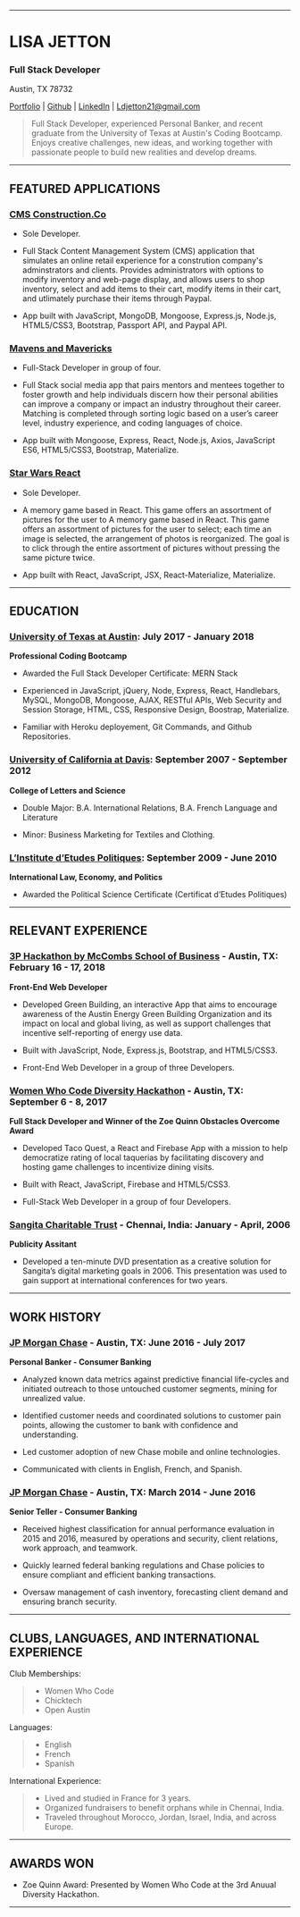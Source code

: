 - - - -
# **LISA JETTON**
### **Full Stack Developer**

Austin, TX 78732 

[Portfolio](http://lisajetton.com) | [Github](https://github.com/JettTech/) | [LinkedIn](https://www.linkedin.com/in/lisa-jetton/) | Ldjetton21@gmail.com

>Full Stack Developer, experienced Personal Banker, and recent graduate from the University of Texas at Austin's Coding Bootcamp. Enjoys creative challenges, new ideas, and working together with passionate people to build new realities and develop dreams. 

- - - -
 ## FEATURED APPLICATIONS ##
 
### **[CMS Construction.Co](https://github.com/JettTech/cmsConstructionCart)**
- Sole Developer. 

- Full Stack Content Management System (CMS) application that simulates an online retail experience for a constrution company's adminstrators and clients. Provides administrators with options to modify inventory and web-page display, and allows users to shop inventory, select and add items to their cart, modify items in their cart, and utlimately purchase their items through Paypal.

- App built with JavaScript, MongoDB, Mongoose, Express.js, Node.js, HTML5/CSS3, Bootstrap, Passport API, and Paypal API.

### **[Mavens and Mavericks](https://github.com/MavensAndMavericks/Mavens_and_Mavericks)**
- Full-Stack Developer in group of four.

- Full Stack social media app that pairs mentors and mentees together to foster growth and help individuals discern how their personal abilities can improve a company or impact an industry throughout their career. Matching is completed through sorting logic based on a user’s career level, industry experience, and coding languages of choice.

- App built with Mongoose, Express, React, Node.js, Axios, JavaScript ES6, HTML5/CSS3, Bootstrap, Materialize.

### **[Star Wars React](https://github.com/JettTech/React-Memory-Game/blob/master/README.md)**
- Sole Developer. 

- A memory game based in React. This game offers an assortment of pictures for the user to A memory game based in React. This game offers an assortment of pictures for the user to select; each time an image is selected, the arrangement of photos is reorganized. The goal is to click through the entire assortment of pictures without pressing the same picture twice.

- App built with React, JavaScript, JSX, React-Materialize, Materialize.

- - - -
 ## EDUCATION ##

### **[University of Texas at Austin](https://professionaled.utexas.edu/coding-boot-camp-certificate-program):  July 2017 - January 2018**
**Professional Coding Bootcamp**

- Awarded the Full Stack Developer Certificate: MERN Stack

- Experienced in JavaScript, jQuery, Node, Express, React, Handlebars, MySQL, MongoDB, Mongoose, AJAX, RESTful APIs, Web Security and Session Storage, HTML, CSS, Responsive Design, Boostrap, Materialize. 

- Familiar with Heroku deployement, Git Commands, and Github Repositories.


### **[University of California at Davis](https://ls.ucdavis.edu/): September 2007 - September 2012**
**College of Letters and Science**

- Double Major: B.A. International Relations, B.A. French Language and Literature 

- Minor: Business Marketing for Textiles and Clothing.

### **[L’Institute d’Etudes Politiques](https://www.sciencespo-lyon.fr/accueil): September 2009 - June 2010**
**International Law, Economy, and Politics**

- Awarded the Political Science Certificate (Certificat d’Etudes Politiques)

- - - -
## **RELEVANT EXPERIENCE**

### **[3P Hackathon by McCombs School of Business](https://tx3phack.splashthat.com/) - Austin, TX: February 16 - 17, 2018**
**Front-End Web Developer**

- Developed Green Building, an interactive App that aims to encourage awareness of the Austin Energy Green Building Organization and its impact on local and global living, as well as support challenges that incentive self-reporting of energy use data.

- Built with JavaScript, Node, Express.js, Bootstrap, and HTML5/CSS3.

- Front-End Web Developer in a group of three Developers.

### **[Women Who Code Diversity Hackathon](https://www.meetup.com/Women-Who-Code-Austin/events/242501507/) - Austin, TX: September 6 - 8, 2017**
**Full Stack Developer and Winner of the Zoe Quinn Obstacles Overcome Award**

- Developed Taco Quest, a React and Firebase App with a mission to help democratize rating of local taquerias by facilitating discovery and hosting game challenges to incentivize dining visits.

- Built with React, JavaScript, Firebase and HTML5/CSS3.

- Full-Stack Web Developer in a group of four Developers.

### **[Sangita Charitable Trust](http://www.sangitacharitabletrust.com/) - Chennai, India: January - April, 2006**
**Publicity Assitant**
- Developed a ten-minute DVD presentation as a creative solution for Sangita’s digital marketing goals in 2006.  This presentation was used to gain support at international conferences for two years.

- - - -
## **WORK HISTORY**

### **[JP Morgan Chase](https://www.jpmorganchase.com/) - Austin, TX: June 2016 - July 2017**
**Personal Banker - Consumer Banking**

- Analyzed known data metrics against predictive financial life-cycles and initiated outreach to those untouched customer segments, mining for unrealized value.
 
- Identified customer needs and coordinated solutions to customer pain points, allowing the customer to bank with confidence and understanding.

- Led customer adoption of new Chase mobile and online technologies.

- Communicated with clients in English, French, and Spanish.

### **[JP Morgan Chase](https://www.jpmorganchase.com/) - Austin, TX: March 2014 - June 2016**
**Senior Teller - Consumer Banking**

- Received highest classification for annual performance evaluation in 2015 and 2016, measured by operations and security, client relations, work approach, and teamwork.

- Quickly learned federal banking regulations and Chase policies to ensure compliant and efficient banking transactions.

- Oversaw management of cash inventory, forecasting client demand and ensuring branch security.

 - - - -
## CLUBS, LANGUAGES, AND INTERNATIONAL EXPERIENCE ##
Club Memberships:
 >- Women Who Code
 >- Chicktech
 >- Open Austin
 
Languages: 
 >- English
 >- French
 >- Spanish
 
International Experience: 
 >- Lived and studied in France for 3 years. 
 >- Organized fundraisers to benefit orphans while in Chennai, India.  
 >- Traveled throughout Morocco, Jordan, Israel, India, and across Europe.
  
 - - - -
## AWARDS WON ##
- Zoe Quinn Award: Presented by Women Who Code at the 3rd Anuual Diversity Hackathon.
- - - -
